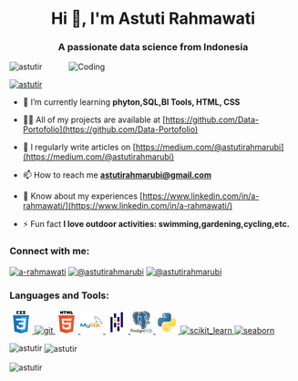 <h1 align="center">Hi 👋, I'm Astuti Rahmawati</h1>
<h3 align="center">A passionate data science from Indonesia</h3>
<img align="right" alt="Coding" width="400" src="https://media.giphy.com/media/XGDJ1ExcBfvzYdBGbi/giphy.gif">
<p align="left"> <img src="https://komarev.com/ghpvc/?username=astutir&label=Profile%20views&color=0e75b6&style=flat" alt="astutir" /> </p>
<p align="left"> <a href="https://github.com/ryo-ma/github-profile-trophy"><img src="https://github-profile-trophy.vercel.app/?username=astutir" alt="astutir" /></a> </p>

- 🌱 I’m currently learning **phyton,SQL,BI Tools, HTML, CSS**

- 👨‍💻 All of my projects are available at [https://github.com/Data-Portofolio](https://github.com/Data-Portofolio)

- 📝 I regularly write articles on [https://medium.com/@astutirahmarubi](https://medium.com/@astutirahmarubi)

- 📫 How to reach me **astutirahmarubi@gmail.com**

- 📄 Know about my experiences [https://www.linkedin.com/in/a-rahmawati/](https://www.linkedin.com/in/a-rahmawati/)

- ⚡ Fun fact **I love outdoor activities: swimming,gardening,cycling,etc.**

<h3 align="left">Connect with me:</h3>
<p align="left">
<a href="https://linkedin.com/in/a-rahmawati" target="blank"><img align="center" src="https://raw.githubusercontent.com/rahuldkjain/github-profile-readme-generator/master/src/images/icons/Social/linked-in-alt.svg" alt="a-rahmawati" height="30" width="40" /></a>
<a href="https://medium.com/@astutirahmarubi" target="blank"><img align="center" src="https://raw.githubusercontent.com/rahuldkjain/github-profile-readme-generator/master/src/images/icons/Social/medium.svg" alt="@astutirahmarubi" height="30" width="40" /></a>
<a href="https://www.hackerrank.com/@astutirahmarubi" target="blank"><img align="center" src="https://raw.githubusercontent.com/rahuldkjain/github-profile-readme-generator/master/src/images/icons/Social/hackerrank.svg" alt="@astutirahmarubi" height="30" width="40" /></a>
</p>

<h3 align="left">Languages and Tools:</h3>
<p align="left"> <a href="https://www.w3schools.com/css/" target="_blank" rel="noreferrer"> <img src="https://raw.githubusercontent.com/devicons/devicon/master/icons/css3/css3-original-wordmark.svg" alt="css3" width="40" height="40"/> </a> <a href="https://git-scm.com/" target="_blank" rel="noreferrer"> <img src="https://www.vectorlogo.zone/logos/git-scm/git-scm-icon.svg" alt="git" width="40" height="40"/> </a> <a href="https://www.w3.org/html/" target="_blank" rel="noreferrer"> <img src="https://raw.githubusercontent.com/devicons/devicon/master/icons/html5/html5-original-wordmark.svg" alt="html5" width="40" height="40"/> </a> <a href="https://www.mysql.com/" target="_blank" rel="noreferrer"> <img src="https://raw.githubusercontent.com/devicons/devicon/master/icons/mysql/mysql-original-wordmark.svg" alt="mysql" width="40" height="40"/> </a> <a href="https://pandas.pydata.org/" target="_blank" rel="noreferrer"> <img src="https://raw.githubusercontent.com/devicons/devicon/2ae2a900d2f041da66e950e4d48052658d850630/icons/pandas/pandas-original.svg" alt="pandas" width="40" height="40"/> </a> <a href="https://www.postgresql.org" target="_blank" rel="noreferrer"> <img src="https://raw.githubusercontent.com/devicons/devicon/master/icons/postgresql/postgresql-original-wordmark.svg" alt="postgresql" width="40" height="40"/> </a> <a href="https://www.python.org" target="_blank" rel="noreferrer"> <img src="https://raw.githubusercontent.com/devicons/devicon/master/icons/python/python-original.svg" alt="python" width="40" height="40"/> </a> <a href="https://scikit-learn.org/" target="_blank" rel="noreferrer"> <img src="https://upload.wikimedia.org/wikipedia/commons/0/05/Scikit_learn_logo_small.svg" alt="scikit_learn" width="40" height="40"/> </a> <a href="https://seaborn.pydata.org/" target="_blank" rel="noreferrer"> <img src="https://seaborn.pydata.org/_images/logo-mark-lightbg.svg" alt="seaborn" width="40" height="40"/> </a> </p>

<p><img align="left" src="https://github-readme-stats.vercel.app/api/top-langs?username=astutir&show_icons=true&locale=en&layout=compact" alt="astutir" /></p>

<p>&nbsp;<img align="center" src="https://github-readme-stats.vercel.app/api?username=astutir&show_icons=true&locale=en" alt="astutir" /></p>

<p><img align="center" src="https://github-readme-streak-stats.herokuapp.com/?user=astutir&" alt="astutir" /></p>
